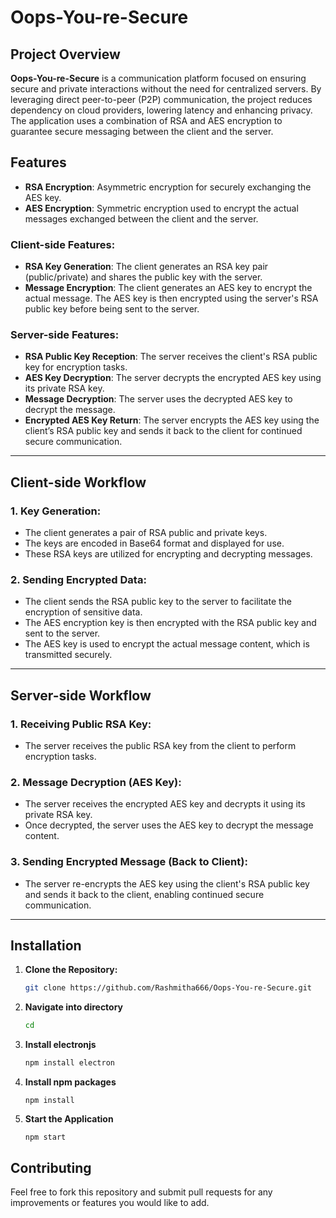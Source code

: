 # Oops-You-re-Secure

## Project Overview

**Oops-You-re-Secure** is a communication platform focused on ensuring secure and private interactions without the need for centralized servers. By leveraging direct peer-to-peer (P2P) communication, the project reduces dependency on cloud providers, lowering latency and enhancing privacy. The application uses a combination of RSA and AES encryption to guarantee secure messaging between the client and the server.

## Features

- **RSA Encryption**: Asymmetric encryption for securely exchanging the AES key.
- **AES Encryption**: Symmetric encryption used to encrypt the actual messages exchanged between the client and the server.

### Client-side Features:
- **RSA Key Generation**: The client generates an RSA key pair (public/private) and shares the public key with the server.
- **Message Encryption**: The client generates an AES key to encrypt the actual message. The AES key is then encrypted using the server's RSA public key before being sent to the server.

### Server-side Features:
- **RSA Public Key Reception**: The server receives the client's RSA public key for encryption tasks.
- **AES Key Decryption**: The server decrypts the encrypted AES key using its private RSA key.
- **Message Decryption**: The server uses the decrypted AES key to decrypt the message.
- **Encrypted AES Key Return**: The server encrypts the AES key using the client’s RSA public key and sends it back to the client for continued secure communication.

---

## Client-side Workflow

### 1. Key Generation:
- The client generates a pair of RSA public and private keys.
- The keys are encoded in Base64 format and displayed for use.
- These RSA keys are utilized for encrypting and decrypting messages.

### 2. Sending Encrypted Data:
- The client sends the RSA public key to the server to facilitate the encryption of sensitive data.
- The AES encryption key is then encrypted with the RSA public key and sent to the server.
- The AES key is used to encrypt the actual message content, which is transmitted securely.

---

## Server-side Workflow

### 1. Receiving Public RSA Key:
- The server receives the public RSA key from the client to perform encryption tasks.

### 2. Message Decryption (AES Key):
- The server receives the encrypted AES key and decrypts it using its private RSA key.
- Once decrypted, the server uses the AES key to decrypt the message content.

### 3. Sending Encrypted Message (Back to Client):
- The server re-encrypts the AES key using the client's RSA public key and sends it back to the client, enabling continued secure communication.

---

## Installation

1. **Clone the Repository:**

   ```bash
   git clone https://github.com/Rashmitha666/Oops-You-re-Secure.git

2. **Navigate into directory**

   ```bash
   cd

3. **Install electronjs**

   ```bash
   npm install electron

4. **Install npm packages**

   ```
   npm install

5. **Start the Application**

   ```
   npm start

## Contributing
Feel free to fork this repository and submit pull requests for any improvements or features you would like to add.



